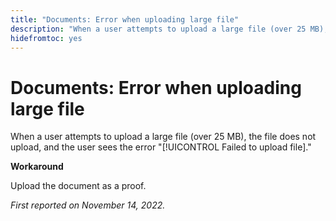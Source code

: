 ```yaml
---
title: "Documents: Error when uploading large file"
description: "When a user attempts to upload a large file (over 25 MB), the file does not upload, and the user sees the error Failed to upload file."
hidefromtoc: yes
---
```


# Documents: Error when uploading large file

<!--This article is on WF and WFP TOCs-->

When a user attempts to upload a large file (over 25 MB), the file does not upload, and the user sees the error "[!UICONTROL Failed to upload file]."

**Workaround**

Upload the document as a proof.

_First reported on November 14, 2022._

